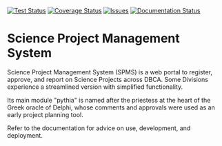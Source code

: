 [![Test Status](https://circleci.com/gh/dbca-wa/sdis.svg?style=svg)](https://circleci.com/gh/dbca-wa/sdis)
[![Coverage Status](https://coveralls.io/repos/github/dbca-wa/sdis/badge.svg?branch=master)](https://coveralls.io/github/dbca-wa/sdis?branch=master)
[![Issues](https://img.shields.io/static/v1?label=docs&message=Issues&color=brightgreen)](https://github.com/dbca-wa/sdis/issues)
[![Documentation Status](https://readthedocs.org/projects/sdis/badge/?version=latest)](http://sdis.readthedocs.io/)

Science Project Management System
======================================
Science Project Management System (SPMS) is a web portal to register, approve, and report on Science Projects across DBCA.
Some Divisions experience a streamlined version with simplified functionality.

Its main module "pythia" is named after the priestess at the heart of the
Greek oracle of Delphi, whose comments and approvals were used as an early
project planning tool.

Refer to the documentation for advice on use, development, and deployment.